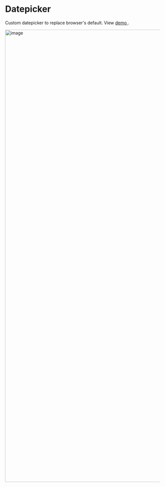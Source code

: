 # Datepicker
Custom datepicker to replace browser's default. View <a href="https://datepicker-kevinlem0n.netlify.app/" target="_blank"> demo </a>.

<img width="1467" alt="image" src="https://github.com/kevin-lem0n/Datepicker/assets/126497052/5f2c437d-0946-4459-ba1f-f7746548b623">


